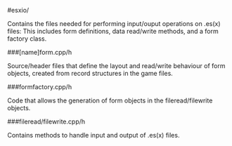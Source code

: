 #esxio/

Contains the files needed for performing input/ouput operations on .es(x) files:
This includes form definitions, data read/write methods, and a form factory class.

###[name]form.cpp/h

Source/header files that define the layout and read/write behaviour of form objects, 
created from record structures in the game files.

###formfactory.cpp/h

Code that allows the generation of form objects in the fileread/filewrite objects.

###fileread/filewrite.cpp/h

Contains methods to handle input and output of .es(x) files.